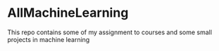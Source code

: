 # AllMachineLearning

This repo contains some of my assignment to courses and some small projects in machine learning
